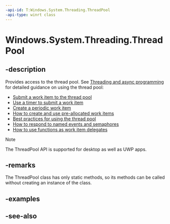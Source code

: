 ```yaml
---
-api-id: T:Windows.System.Threading.ThreadPool
-api-type: winrt class
---
```


<!-- Class syntax.
public class ThreadPool 
-->

# Windows.System.Threading.ThreadPool

## -description
Provides access to the thread pool. See [Threading and async programming](https://msdn.microsoft.com/library/beac6333-655a-4bcf-9caf-bba15f715ea5) for detailed guidance on using the thread pool:


+ [Submit a work item to the thread pool](https://msdn.microsoft.com/library/e2a1200c-9583-40fa-ae4d-c9e6f6c32bcf)
+ [Use a timer to submit a work item](https://msdn.microsoft.com/library/aae467f9-b3c7-4366-99a2-8a880e5692be)
+ [Create a periodic work item](https://msdn.microsoft.com/library/1b077801-0a58-4a34-887c-f1e85e9a37b0)
+ [How to create and use pre-allocated work items](https://msdn.microsoft.com/library/7f84a445-aca1-4df4-abf9-f27ed53f6c23)
+ [Best practices for using the thread pool](https://msdn.microsoft.com/library/95cf7f3d-9e3a-40ac-a083-d8a375272181)
+ [How to respond to named events and semaphores](https://msdn.microsoft.com/library/f59b59ee-d21d-4c93-9c40-b0097a8ca351)
+ [How to use functions as work item delegates](https://msdn.microsoft.com/library/0a813157-f1d0-4f23-b354-ff41d27bc0ca)
> [!NOTE]
> The ThreadPool API is supported for desktop as well as UWP apps.

## -remarks
The ThreadPool class has only static methods, so its methods can be called without creating an instance of the class.

## -examples

## -see-also

